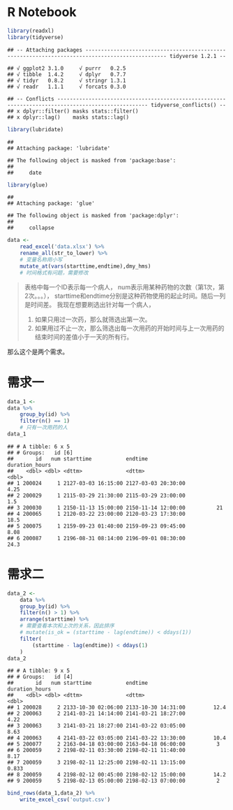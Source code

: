 R Notebook
================

``` r
library(readxl)
library(tidyverse)
```

    ## -- Attaching packages ------------------------------------------------------------------------------------------------ tidyverse 1.2.1 --

    ## √ ggplot2 3.1.0     √ purrr   0.2.5
    ## √ tibble  1.4.2     √ dplyr   0.7.7
    ## √ tidyr   0.8.2     √ stringr 1.3.1
    ## √ readr   1.1.1     √ forcats 0.3.0

    ## -- Conflicts --------------------------------------------------------------------------------------------------- tidyverse_conflicts() --
    ## x dplyr::filter() masks stats::filter()
    ## x dplyr::lag()    masks stats::lag()

``` r
library(lubridate)
```

    ## 
    ## Attaching package: 'lubridate'

    ## The following object is masked from 'package:base':
    ## 
    ##     date

``` r
library(glue)
```

    ## 
    ## Attaching package: 'glue'

    ## The following object is masked from 'package:dplyr':
    ## 
    ##     collapse

``` r
data <-
    read_excel('data.xlsx') %>% 
    rename_all(str_to_lower) %>% 
    # 变量名称用小写
    mutate_at(vars(starttime,endtime),dmy_hms)
    # 时间格式有问题，需要修改
```

> 表格中每一个ID表示每一个病人， num表示用某种药物的次数（第1次，第2次。。。），
> starttime和endtime分别是这种药物使用的起止时间。随后一列是时间差。
> 我现在想要刷选出针对每一个病人，
> 
> 1.  如果只用过一次药，那么就筛选出第一次。
> 2.  如果用过不止一次，那么筛选出每一次用药的开始时间与上一次用药的结束时间的差值小于一天的所有行。

那么这个是两个需求。

# 需求一

``` r
data_1 <- 
data %>% 
    group_by(id) %>% 
    filter(n() == 1)
    # 只有一次用药的人
data_1
```

    ## # A tibble: 6 x 5
    ## # Groups:   id [6]
    ##       id   num starttime           endtime             duration_hours
    ##    <dbl> <dbl> <dttm>              <dttm>                       <dbl>
    ## 1 200024     1 2127-03-03 16:15:00 2127-03-03 20:30:00           4.25
    ## 2 200029     1 2115-03-29 21:30:00 2115-03-29 23:00:00           1.5 
    ## 3 200030     1 2150-11-13 15:00:00 2150-11-14 12:00:00          21   
    ## 4 200065     1 2120-03-22 23:00:00 2120-03-23 17:30:00          18.5 
    ## 5 200075     1 2159-09-23 01:40:00 2159-09-23 09:45:00           8.08
    ## 6 200087     1 2196-08-31 08:14:00 2196-09-01 08:30:00          24.3

# 需求二

``` r
data_2 <- 
    data %>% 
    group_by(id) %>% 
    filter(n() > 1) %>% 
    arrange(starttime) %>% 
    # 需要查看本次和上次的关系，因此排序
    # mutate(is_ok = (starttime - lag(endtime)) < ddays(1))
    filter(
        (starttime - lag(endtime)) < ddays(1)
    )
data_2
```

    ## # A tibble: 9 x 5
    ## # Groups:   id [4]
    ##       id   num starttime           endtime             duration_hours
    ##    <dbl> <dbl> <dttm>              <dttm>                       <dbl>
    ## 1 200028     2 2133-10-30 02:06:00 2133-10-30 14:31:00         12.4  
    ## 2 200063     2 2141-03-21 14:14:00 2141-03-21 18:27:00          4.22 
    ## 3 200063     3 2141-03-21 18:27:00 2141-03-22 03:05:00          8.63 
    ## 4 200063     4 2141-03-22 03:05:00 2141-03-22 13:30:00         10.4  
    ## 5 200077     2 2163-04-18 03:00:00 2163-04-18 06:00:00          3    
    ## 6 200059     2 2198-02-11 03:30:00 2198-02-11 11:40:00          8.17 
    ## 7 200059     3 2198-02-11 12:25:00 2198-02-11 13:15:00          0.833
    ## 8 200059     4 2198-02-12 00:45:00 2198-02-12 15:00:00         14.2  
    ## 9 200059     5 2198-02-13 05:00:00 2198-02-13 07:00:00          2

``` r
bind_rows(data_1,data_2) %>% 
    write_excel_csv('output.csv')
```
